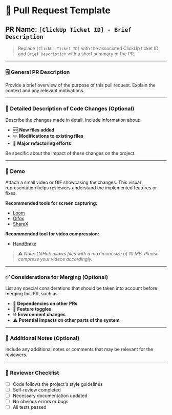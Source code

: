 # 📝 Pull Request Template

## **PR Name:** `[ClickUp Ticket ID] - Brief Description`

> Replace `[ClickUp Ticket ID]` with the associated ClickUp ticket ID and `Brief Description` with a short summary of the PR.

---

### 🗒️ General PR Description

Provide a brief overview of the purpose of this pull request. Explain the context and any relevant motivations.

---

### 📂 Detailed Description of Code Changes (Optional)

Describe the changes made in detail. Include information about:

- 🆕 **New files added**
- ✏️ **Modifications to existing files**
- 🧹 **Major refactoring efforts**

Be specific about the impact of these changes on the project.

---

### 🎥 Demo

Attach a small video or GIF showcasing the changes. This visual representation helps reviewers understand the implemented features or fixes.

**Recommended tools for screen capturing:**

- [Loom](https://www.loom.com/)
- [Gifox](https://gifox.io/)
- [ShareX](https://getsharex.com/)

**Recommended tool for video compression:**

- [HandBrake](https://handbrake.fr/)

> ⚠️ _Note: GitHub allows files with a maximum size of 10 MB. Please compress your videos accordingly._

---

### ✅ Considerations for Merging (Optional)

List any special considerations that should be taken into account before merging this PR, such as:

- 🚧 **Dependencies on other PRs**
- 🔀 **Feature toggles**
- 🌐 **Environment changes**
- ⚠️ **Potential impacts on other parts of the system**

---

### 💬 Additional Notes (Optional)

Include any additional notes or comments that may be relevant for the reviewers.

---

### 👥 Reviewer Checklist

- [ ] Code follows the project's style guidelines
- [ ] Self-review completed
- [ ] Necessary documentation updated
- [ ] No obvious errors or bugs
- [ ] All tests passed
